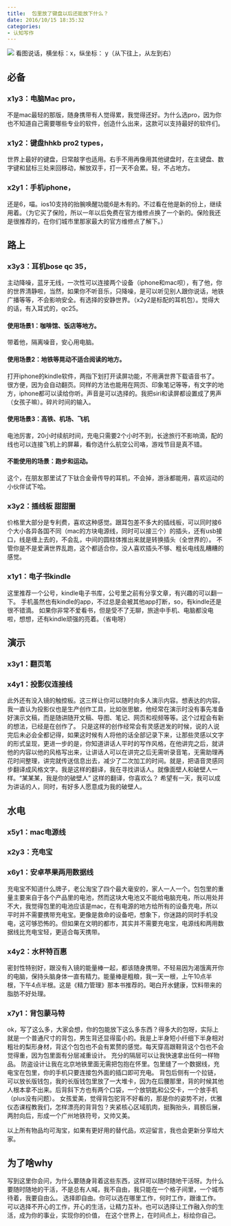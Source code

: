 ```yaml
---
title:  包里放了键盘以后还能放下什么？
date: 2016/10/15 18:35:32
categories: 
- 认知写作
---
```


![][image-1]
看图说话，横坐标：x，纵坐标： y（从下往上，从左到右）

## 必备
### x1y3：**电脑Mac pro**，
不是mac最轻的那版，随身携带有人觉得累，我觉得还好。为什么选pro，因为你也不知道自己需要哪些专业的软件，创造什么出来，这款可以支持最好的软件们。

### x1y2：**键盘hhkb pro2 types**，
世界上最好的键盘，日常敲字也适用。右手不用再像用其他键盘时，在主键盘、数字键和鼠标三处来回移动，解放双手，打一天不会累。轻，不占地方。

### x2y1：**手机iphone**，
还是6，喵。ios10支持的抬腕唤醒功能6是木有的。不过看在他是新的份上，继续用着。（为它买了保险，所以一年以后免费在官方维修点换了一个新的。保险我还是很推荐的，在你们城市里那家最大的官方维修点了解下。）

## 路上
### x3y3：**耳机bose qc 35**，
主动降噪，蓝牙无线，一次性可以连接两个设备（iphone和mac呗），有了他，你的世界清静啦，当然，如果你不听音乐，只降噪，是可以听见别人跟你说话，地铁广播等等，不会影响安全。有选择的安静世界。（x2y2是标配的耳机包）。觉得大的话，有入耳式的，qc25。
#### 使用场景1：咖啡馆、饭店等地方。
带着他，隔离噪音，安心用电脑。
#### 使用场景2：地铁等晃动不适合阅读的地方。
打开iphone的kindle软件，两指下划打开读屏功能，不用满世界下载语音书了。很方便，因为会自动翻页。同样的方法也能用在网页、印象笔记等等，有文字的地方，iphone都可以读给你听。声音是可以选择的。我把siri和读屏都设置成了男声（女孩子嘛）。碎片时间的输入。
#### 使用场景3：高铁、机场、飞机
电池厉害，20小时续航时间，充电只需要2个小时不到，长途旅行不影响滴，配的线也可以连接飞机上的屏幕，看你选什么航空公司咯，游戏节目是真不错。
#### 不能使用的场景：跑步和运动。
这个，在朋友那里试了下钛合金骨传导的耳机，不会掉，游泳都能用，喜欢运动的小伙伴试下哈。

### x3y2：**插线板 甜甜圈**
价格里大部分是专利费，喜欢这种感觉。跟耳包差不多大的插线板，可以同时接6个大小各异各国不同（mac的方块电源线，同时可以接三个）的插头，还有usb接口，线是缠上去的，不会乱，中间的圆柱体推出来就是转换插头（全世界的）。
不管你是不是爱满世界乱跑，这个都适合你，没人喜欢插头不够、粗长电线乱糟糟的感觉。

### x1y1：**电子书kindle**
这里推荐一个公号，kindle电子书库，公号里之前有分享文章，有兴趣的可以翻一下。
手机虽然也有kindle的app，不过总是会被其他app打断，so，有kindle还是很不错滴。
如果你非常不爱看书，但是受不了无聊，旅途中手机、电脑都没电啦，想想，还有kindle顽强的亮着。（省电呀） 

## 演示
### x3y1：**翻页笔**

### x4y1：**投影仪连接线**
此外还有没入镜的触控板。这三样让你可以随时向多人演示内容。想表达的内容。我一直认为投影仪也是生产创作工具，比如张思敏，他经常在演示时没有事先准备好演示文稿，而是随讲随开文稿、导图、笔记、网页和视频等等。这个过程会有新的想法，已经是在创作了。
只是这样的创作经常会有灵感迸发的时候，说的人说完后未必会全都记得，如果这时候有人将他的话全部记录下来，让那些灵感以文字的形式呈现，更进一步的是，你知道讲话人平时的写作风格，在他讲完之后，就讲他的内容以他的风格写出来，让讲话人可以在讲完之后无需听录音笔，无需助理再花时间整理，讲完就传送信息出去，减少了二次加工的时间。就是，把语音灵感同步翻译成风格文字。我是这样的翻译，我在寻找讲话人。就像面壁人和破壁人一样。“某某某，我是你的破壁人”
这样的翻译，你喜欢么？
希望有一天，我可以成为讲话的人，同时，有好多人愿意成为我的破壁人。

## 水电
### x5y1：**mac电源线**

### x2y3：**充电宝**

### x6y1：**安卓苹果两用数据线**
充电宝不知道什么牌子，老公淘宝了四个最大毫安的，家人一人一个。包包里的重量主要来自于各个产品里的电池，然而这块大电池又不能给电脑充电，所以用处并不大，我觉得包里的电池应该是mac，在有电源的地方给所有的设备充电，所以平时并不需要携带充电宝。更像是救命的设备吧，想象下，你迷路的同时手机没电，这可够恐怖的。但如果在文明的都市，其实并不需要充电宝，电源线和两用数据线比充电宝轻，更适合每天携带。

### x4y2：**水杯特百惠**
密封性特别好，跟没有入镜的能量棒一起，都该随身携带。不轻易因为渴饿离开你的电脑，保持头脑身体一直有精力。能量棒是粗粮，我一天一根，上午10点半根，下午4点半根。这是《精力管理》那本书推荐的。喝白开水健康，饮料带来的脂肪不好处理。

### x7y1：**背包蒙马特**
ok，写了这么多，大家会想，你的包能放下这么多东西？得多大的包呀，实际上就是一个普通尺寸的背包，男生背还显得蛮小的。我是上半身短小纤细下半身相对粗壮的梨形身材，背这个包包也不会有累赘的感觉。每天穿高跟鞋背这个包也不会觉得重，因为包里面有分层减重设计。
充分的隔层可以让我快速拿出任何一样物品。
防盗设计让我在北京地铁里面无需把包抱在怀里。包里缝了一个数据线，充电宝在包里，你的手机只要连接包外面的插口即可充电。
背包后侧有一个拉链，可以放长版钱包，我的长版钱包里放了一大堆卡，因为在后腰那里，背的时候其他人根本拿不出来。后背斜下方也有两个口袋，一个放钥匙和公交卡，一个放手机（plus没有问题）。
女孩爱美，觉得背包驼背不好看的，那是你的姿势不对，优雅仪态课程教我们，怎样漂亮的背背包？夹紧核心区域肌肉，挺胸抬头，肩膀后展，两肘向后，形成一个广州地铁符号，又帅又美。


以上所有物品均可淘宝，如果有更好用的替代品，欢迎留言，我也会更新分享给大家。

## 为了啥why

写到这里你会问，为什么要随身背着这些东西，这样可以随时随地干活呀。为什么要随时随地的干活，不是总有人喊，我不自由，我只能在一个格子间里，一个城市待着，我要自由么。
选择即自由。你可以选在哪里工作，何时工作，跟谁工作。可以选择不开心的工作，开心的生活，让精力互补。也可以选择让工作融入你的生活，成为你的事业，实现你的价值， 在这个世界上，在时间点上，标绘你自己。

[image-1]:	http://upload-images.jianshu.io/upload_images/2059688-7b2b775192b49ace.jpg?imageMogr2/auto-orient/strip%7CimageView2/2/w/1240